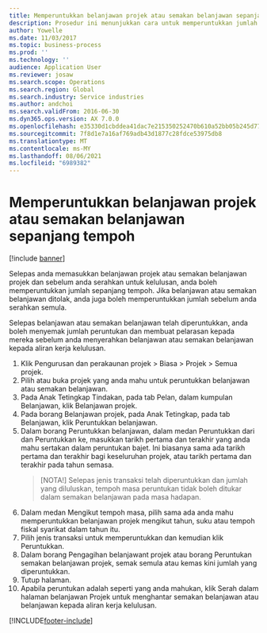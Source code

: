 ```yaml
---
title: Memperuntukkan belanjawan projek atau semakan belanjawan sepanjang tempoh
description: Prosedur ini menunjukkan cara untuk memperuntukkan jumlah belanjawan projek sepanjang tempoh.
author: Yowelle
ms.date: 11/03/2017
ms.topic: business-process
ms.prod: ''
ms.technology: ''
audience: Application User
ms.reviewer: josaw
ms.search.scope: Operations
ms.search.region: Global
ms.search.industry: Service industries
ms.author: andchoi
ms.search.validFrom: 2016-06-30
ms.dyn365.ops.version: AX 7.0.0
ms.openlocfilehash: e35330d1cbddea41dac7e215350252470b610a52bb05b245d7794a37415dcd3c
ms.sourcegitcommit: 7f8d1e7a16af769adb43d1877c28fdce53975db8
ms.translationtype: MT
ms.contentlocale: ms-MY
ms.lasthandoff: 08/06/2021
ms.locfileid: "6989382"
---
```

# <a name="allocate-a-project-budget-or-budget-revision-across-periods"></a>Memperuntukkan belanjawan projek atau semakan belanjawan sepanjang tempoh

[!include [banner](../../includes/banner.md)]

Selepas anda memasukkan belanjawan projek atau semakan belanjawan projek dan sebelum anda serahkan untuk kelulusan, anda boleh memperuntukkan jumlah sepanjang tempoh. Jika belanjawan atau semakan belanjawan ditolak, anda juga boleh memperuntukkan jumlah sebelum anda serahkan semula. 

Selepas belanjawan atau semakan belanjawan telah diperuntukkan, anda boleh menyemak jumlah peruntukan dan membuat pelarasan kepada mereka sebelum anda menyerahkan belanjawan atau semakan belanjawan kepada aliran kerja kelulusan. 

1. Klik Pengurusan dan perakaunan projek > Biasa > Projek > Semua projek. 
2. Pilih atau buka projek yang anda mahu untuk peruntukkan belanjawan atau semakan belanjawan. 
3. Pada Anak Tetingkap Tindakan, pada tab Pelan, dalam kumpulan Belanjawan, klik Belanjawan projek. 
4. Pada borang Belanjawan projek, pada Anak Tetingkap, pada tab Belanjawan, klik Peruntukkan belanjawan. 
5. Dalam borang Peruntukkan belanjawan, dalam medan Peruntukkan dari dan Peruntukkan ke, masukkan tarikh pertama dan terakhir yang anda mahu sertakan dalam peruntukan bajet. Ini biasanya sama ada tarikh pertama dan terakhir bagi keseluruhan projek, atau tarikh pertama dan terakhir pada tahun semasa.  
   > [NOTA!] Selepas jenis transaksi telah diperuntukkan dan jumlah yang diluluskan, tempoh masa peruntukan tidak boleh ditukar dalam semakan belanjawan pada masa hadapan. 
6. Dalam medan Mengikut tempoh masa, pilih sama ada anda mahu memperuntukkan belanjawan projek mengikut tahun, suku atau tempoh fiskal syarikat dalam tahun itu.
7. Pilih jenis transaksi untuk memperuntukkan dan kemudian klik Peruntukkan. 
8. Dalam borang Pengagihan belanjawant projek atau borang Peruntukan semakan belanjawan projek, semak semula atau kemas kini jumlah yang diperuntukkan. 
9. Tutup halaman.
10. Apabila peruntukan adalah seperti yang anda mahukan, klik Serah dalam halaman belanjawan Projek untuk menghantar semakan belanjawan atau belanjawan kepada aliran kerja kelulusan.  




[!INCLUDE[footer-include](../../includes/footer-banner.md)]